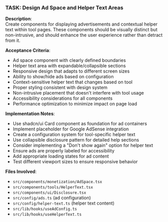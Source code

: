 ### TASK: Design Ad Space and Helper Text Areas

**Description**:  
Create components for displaying advertisements and contextual helper text within tool pages. These components should be visually distinct but non-intrusive, and should enhance the user experience rather than detract from it.

**Acceptance Criteria**:  
- Ad space component with clearly defined boundaries
- Helper text area with expandable/collapsible sections
- Responsive design that adapts to different screen sizes
- Ability to show/hide ads based on configuration
- Context-sensitive helper text that changes based on tool
- Proper styling consistent with design system
- Non-intrusive placement that doesn't interfere with tool usage
- Accessibility considerations for all components
- Performance optimization to minimize impact on page load

**Implementation Notes**:  
- Use shadcn/ui Card component as foundation for ad containers
- Implement placeholder for Google AdSense integration
- Create a configuration system for tool-specific helper text
- Use collapsible disclosure pattern for detailed help sections
- Consider implementing a "Don't show again" option for helper text
- Ensure ads are properly labeled for accessibility
- Add appropriate loading states for ad content
- Test different viewport sizes to ensure responsive behavior

**Files Involved**:
- `src/components/monetization/AdSpace.tsx`
- `src/components/tools/HelperText.tsx`
- `src/components/ui/Disclosure.tsx`
- `src/config/ads.ts` (ad configuration)
- `src/config/helper-text.ts` (helper text content)
- `src/lib/hooks/useAdConfig.ts`
- `src/lib/hooks/useHelperText.ts`
